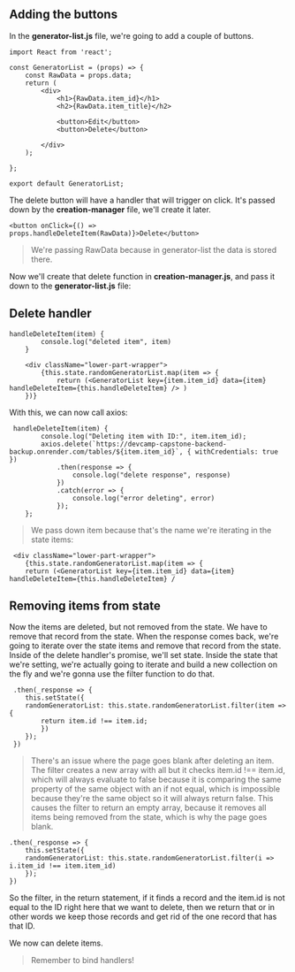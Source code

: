 ## Adding the buttons

In the **generator-list.js** file, we're going to add a couple of buttons.

```
import React from 'react';

const GeneratorList = (props) => {
    const RawData = props.data;
    return (
        <div>
            <h1>{RawData.item_id}</h1>
            <h2>{RawData.item_title}</h2>

            <button>Edit</button>
            <button>Delete</button>

        </div>
    );

};

export default GeneratorList;
```

The delete button will have a handler that will trigger on click. It's passed down by the **creation-manager** file, we'll create it later.

```
<button onClick={() => props.handleDeleteItem(RawData)}>Delete</button>
```

> We're passing RawData because in generator-list the data is stored there.

Now we'll create that delete function in **creation-manager.js**, and pass it down to the **generator-list.js** file:

## Delete handler

```
handleDeleteItem(item) {
        console.log("deleted item", item)
    }

    <div className="lower-part-wrapper">
        {this.state.randomGeneratorList.map(item => {
            return (<GeneratorList key={item.item_id} data={item} handleDeleteItem={this.handleDeleteItem} /> )
    })}
```

With this, we can now call axios:

```
 handleDeleteItem(item) {
        console.log("Deleting item with ID:", item.item_id);
        axios.delete(`https://devcamp-capstone-backend-backup.onrender.com/tables/${item.item_id}`, { withCredentials: true })
            .then(response => {
                console.log("delete response", response)
            })
            .catch(error => {
                console.log("error deleting", error)
            });
    };
```

> We pass down item because that's the name we're iterating in the state items:

```
 <div className="lower-part-wrapper">
    {this.state.randomGeneratorList.map(item => {
    return (<GeneratorList key={item.item_id} data={item} handleDeleteItem={this.handleDeleteItem} /
```

## Removing items from state

Now the items are deleted, but not removed from the state. We have to remove that record from the state. When the response comes back, we're going to iterate over the state items and remove that record from the state. Inside of the delete handler's promise, we'll set state. Inside the state that we're setting, we're actually going to iterate and build a new collection on the fly and we're gonna use the filter function to do that.

```
 .then(_response => {
    this.setState({
    randomGeneratorList: this.state.randomGeneratorList.filter(item => {
        return item.id !== item.id;
        })
    });
 })
 ```

> There's an issue where the page goes blank after deleting an item. The filter creates a new array with all but it checks item.id !== item.id, which will always evaluate to false because it is comparing the same property of the same object with an if not equal, which is impossible because they're the same object so it will always return false. This causes the filter to return an empty array, because it removes all items being removed from the state, which is why the page goes blank.

```
.then(_response => {
    this.setState({
    randomGeneratorList: this.state.randomGeneratorList.filter(i => i.item_id !== item.item_id)
    });
})
```

So the filter, in the return statement, if it finds a record and the item.id is not equal to the ID right here that we want to delete, then we return that or in other words we keep those records and get rid of the one record that has that ID.

We now can delete items.

> Remember to bind handlers!